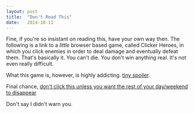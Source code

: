 ```yaml
---
layout: post
title:  "Don't Read This"
date:   2014-10-11
--- 
```

Fine, if you're so insistant on reading this, have your own way then. The following is a link to a *little* browser based game, called Clicker Heroes, in which you click enemies in order to deal damage and eventually defeat them. That's basically it. You can't die. You don't win anything real. It's not even really difficult. 

What this game is, however, is highly addicting. <a href="" onclick="return false" class="spoiler" content="it also may or may not contain boss battles, and an even more addicting prestiging-esque system reminiscent of the Call of Duty franchise">tiny spoiler</a>.

Final chance, [don't click this unless you want the rest of your day/weekend to disappear][1]

Don't say I didn't warn you.

[1]:	http://www.clickerheroes.com